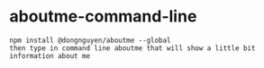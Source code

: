 # aboutme-command-line

```
npm install @dongnguyen/aboutme --global
then type in command line aboutme that will show a little bit information about me 
```
